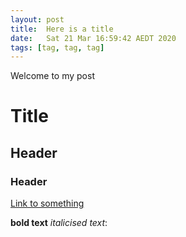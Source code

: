 ```yaml
---
layout: post
title:  Here is a title
date:   Sat 21 Mar 16:59:42 AEDT 2020
tags: [tag, tag, tag]
---
```


Welcome to my post
# Title
## Header
### Header

[Link to something](http://www.google.com)

**bold text**
*italicised text*:
